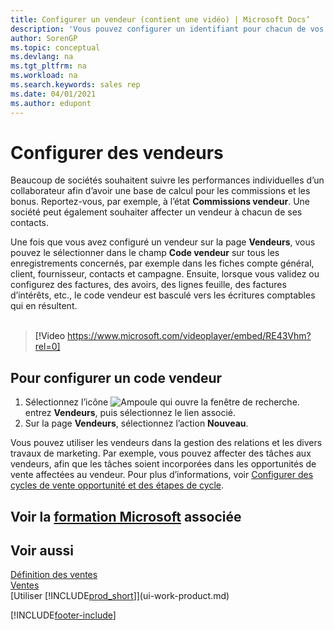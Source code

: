 ```yaml
---
title: Configurer un vendeur (contient une vidéo) | Microsoft Docs’
description: 'Vous pouvez configurer un identifiant pour chacun de vos vendeurs, afin de pouvoir suivre les performances de la personne ou affecter un vendeur à un contact.'
author: SorenGP
ms.topic: conceptual
ms.devlang: na
ms.tgt_pltfrm: na
ms.workload: na
ms.search.keywords: sales rep
ms.date: 04/01/2021
ms.author: edupont
---
```

# <a name="set-up-salespeople" />Configurer des vendeurs

Beaucoup de sociétés souhaitent suivre les performances individuelles d’un collaborateur afin d’avoir une base de calcul pour les commissions et les bonus. Reportez-vous, par exemple, à l’état **Commissions vendeur**. Une société peut également souhaiter affecter un vendeur à chacun de ses contacts.

Une fois que vous avez configuré un vendeur sur la page **Vendeurs**, vous pouvez le sélectionner dans le champ **Code vendeur** sur tous les enregistrements concernés, par exemple dans les fiches compte général, client, fournisseur, contacts et campagne. Ensuite, lorsque vous validez ou configurez des factures, des avoirs, des lignes feuille, des factures d’intérêts, etc., le code vendeur est basculé vers les écritures comptables qui en résultent.
<br><br>  
> [!Video https://www.microsoft.com/videoplayer/embed/RE43Vhm?rel=0]

## <a name="to-set-up-a-salesperson-code" />Pour configurer un code vendeur

1. Sélectionnez l’icône ![Ampoule qui ouvre la fenêtre de recherche.](media/ui-search/search_small.png "Dites-moi ce que vous voulez faire") entrez **Vendeurs**, puis sélectionnez le lien associé.
2. Sur la page **Vendeurs**, sélectionnez l’action **Nouveau**.

Vous pouvez utiliser les vendeurs dans la gestion des relations et les divers travaux de marketing. Par exemple, vous pouvez affecter des tâches aux vendeurs, afin que les tâches soient incorporées dans les opportunités de vente affectées au vendeur. Pour plus d’informations, voir [Configurer des cycles de vente opportunité et des étapes de cycle](marketing-how-setup-opportunity-sales-cycles-stages.md).

## <a name="see-related-microsoft-training" />Voir la [formation Microsoft](/training/modules/trade-master-data-dynamics-365-business-central/) associée

## <a name="see-also" />Voir aussi

[Définition des ventes](sales-setup-sales.md)  
[Ventes](sales-manage-sales.md)  
[Utiliser [!INCLUDE[prod_short](includes/prod_short.md)]](ui-work-product.md)  


[!INCLUDE[footer-include](includes/footer-banner.md)]
